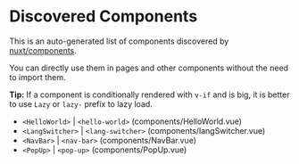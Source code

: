 # Discovered Components

This is an auto-generated list of components discovered by [nuxt/components](https://github.com/nuxt/components).

You can directly use them in pages and other components without the need to import them.

**Tip:** If a component is conditionally rendered with `v-if` and is big, it is better to use `Lazy` or `lazy-` prefix to lazy load.

- `<HelloWorld>` | `<hello-world>` (components/HelloWorld.vue)
- `<LangSwitcher>` | `<lang-switcher>` (components/langSwitcher.vue)
- `<NavBar>` | `<nav-bar>` (components/NavBar.vue)
- `<PopUp>` | `<pop-up>` (components/PopUp.vue)

